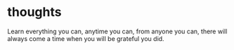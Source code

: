 # thoughts
Learn everything you can, anytime you can, from anyone you can, there will always come a time when you will be grateful you did.
